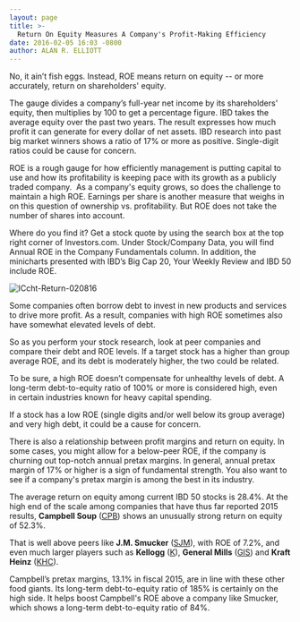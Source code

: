 ```yaml
---
layout: page
title: >-
  Return On Equity Measures A Company's Profit-Making Efficiency
date: 2016-02-05 16:03 -0800
author: ALAN R. ELLIOTT
---
```





No, it ain’t fish eggs. Instead, ROE means return on equity -- or more accurately, return on shareholders' equity.


The gauge divides a company’s full-year net income by its shareholders' equity, then multiplies by 100 to get a percentage figure. IBD takes the average equity over the past two years. The result expresses how much profit it can generate for every dollar of net assets. IBD research into past big market winners shows a ratio of 17% or more as positive. Single-digit ratios could be cause for concern.


ROE is a rough gauge for how efficiently management is putting capital to use and how its profitability is keeping pace with its growth as a publicly traded company.  As a company's equity grows, so does the challenge to maintain a high ROE. Earnings per share is another measure that weighs in on this question of ownership vs. profitability. But ROE does not take the number of shares into account.


Where do you find it? Get a stock quote by using the search box at the top right corner of Investors.com. Under Stock/Company Data, you will find Annual ROE in the Company Fundamentals column. In addition, the minicharts presented with IBD’s Big Cap 20, Your Weekly Review and IBD 50 include ROE.


![ICcht-Return-020816](https://www.investors.com/wp-content/uploads/2016/02/ICcht-Return-020816.jpg)


Some companies often borrow debt to invest in new products and services to drive more profit. As a result, companies with high ROE sometimes also have somewhat elevated levels of debt.


So as you perform your stock research, look at peer companies and compare their debt and ROE levels. If a target stock has a higher than group average ROE, and its debt is moderately higher, the two could be related.


To be sure, a high ROE doesn’t compensate for unhealthy levels of debt. A long-term debt-to-equity ratio of 100% or more is considered high, even in certain industries known for heavy capital spending.


If a stock has a low ROE (single digits and/or well below its group average) and very high debt, it could be a cause for concern.


There is also a relationship between profit margins and return on equity. In some cases, you might allow for a below-peer ROE, if the company is churning out top-notch annual pretax margins. In general, annual pretax margin of 17% or higher is a sign of fundamental strength. You also want to see if a company's pretax margin is among the best in its industry.


The average return on equity among current IBD 50 stocks is 28.4%. At the high end of the scale among companies that have thus far reported 2015 results, **Campbell Soup** ([CPB](https://research.investors.com/quote.aspx?symbol=CPB)) shows an unusually strong return on equity of 52.3%.


That is well above peers like **J.M. Smucker** ([SJM](https://research.investors.com/quote.aspx?symbol=SJM)), with ROE of 7.2%, and even much larger players such as **Kellogg** ([K](https://research.investors.com/quote.aspx?symbol=K)), **General Mills** ([GIS](https://research.investors.com/quote.aspx?symbol=GIS)) and **Kraft Heinz** ([KHC](https://research.investors.com/quote.aspx?symbol=KHC)).


Campbell’s pretax margins, 13.1% in fiscal 2015, are in line with these other food giants. Its long-term debt-to-equity ratio of 185% is certainly on the high side. It helps boost Campbell's ROE above a company like Smucker, which shows a long-term debt-to-equity ratio of 84%.




